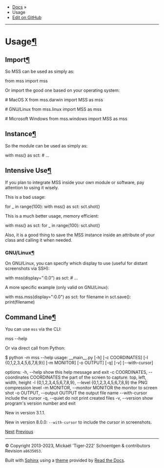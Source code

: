 *   [Docs](index.html) »
*   Usage
*   [Edit on GitHub](https://github.com/BoboTiG/python-mss/blob/master/docs/source/usage.rst)

* * *

Usage[¶](#usage "Permalink to this headline")
=============================================

Import[¶](#import "Permalink to this headline")
-----------------------------------------------

So MSS can be used as simply as:

from mss import mss

Or import the good one based on your operating system:

\# MacOS X
from mss.darwin import MSS as mss

\# GNU/Linux
from mss.linux import MSS as mss

\# Microsoft Windows
from mss.windows import MSS as mss

Instance[¶](#instance "Permalink to this headline")
---------------------------------------------------

So the module can be used as simply as:

with mss() as sct:
    \# ...

Intensive Use[¶](#intensive-use "Permalink to this headline")
-------------------------------------------------------------

If you plan to integrate MSS inside your own module or software, pay attention to using it wisely.

This is a bad usage:

for \_ in range(100):
    with mss() as sct:
        sct.shot()

This is a much better usage, memory efficient:

with mss() as sct:
    for \_ in range(100):
        sct.shot()

Also, it is a good thing to save the MSS instance inside an attribute of your class and calling it when needed.

### GNU/Linux[¶](#gnu-linux "Permalink to this headline")

On GNU/Linux, you can specify which display to use (useful for distant screenshots via SSH):

with mss(display\=":0.0") as sct:
    \# ...

A more specific example (only valid on GNU/Linux):

with mss.mss(display\=":0.0") as sct:
    for filename in sct.save():
        print(filename)

Command Line[¶](#command-line "Permalink to this headline")
-----------------------------------------------------------

You can use `mss` via the CLI:

mss \--help

Or via direct call from Python:

$ python -m mss --help
usage: \_\_main\_\_.py \[-h\] \[-c COORDINATES\] \[-l {0,1,2,3,4,5,6,7,8,9}\]
                \[-m MONITOR\] \[-o OUTPUT\] \[-q\] \[-v\] \[--with-cursor\]

options:
-h, --help            show this help message and exit
-c COORDINATES, --coordinates COORDINATES
                      the part of the screen to capture: top, left, width, height
-l {0,1,2,3,4,5,6,7,8,9}, --level {0,1,2,3,4,5,6,7,8,9}
                      the PNG compression level
-m MONITOR, --monitor MONITOR
                      the monitor to screen shot
-o OUTPUT, --output OUTPUT
                      the output file name
--with-cursor         include the cursor
-q, --quiet           do not print created files
-v, --version         show program's version number and exit

New in version 3.1.1.

New in version 8.0.0: `--with-cursor` to include the cursor in screenshots.

[Next](examples.html "Examples") [Previous](installation.html "Installation")

* * *

© Copyright 2013-2023, Mickaël 'Tiger-222' Schoentgen & contributors Revision `a8635053`.

Built with [Sphinx](http://sphinx-doc.org/) using a [theme](https://github.com/rtfd/sphinx_rtd_theme) provided by [Read the Docs](https://readthedocs.org).
